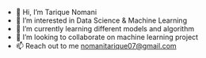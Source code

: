 - 👋 Hi, I’m Tarique Nomani
- 👀 I’m interested in Data Science & Machine Learning
- 🌱 I’m currently learning different models and algorithm 
- 💞️ I’m looking to collaborate on machine learning project
- 📫 Reach out to me nomanitarique07@gmail.com

<!---
nomanitarique07/nomanitarique07 is a ✨ special ✨ repository because its `README.md` (this file) appears on your GitHub profile.
You can click the Preview link to take a look at your changes.
--->

